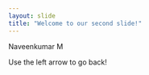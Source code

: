 ```yaml
---
layout: slide
title: "Welcome to our second slide!"
---
```

Naveenkumar M

Use the left arrow to go back!
